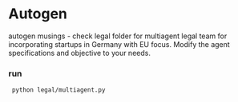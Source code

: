 # Autogen

autogen musings - check legal folder for multiagent legal team for incorporating startups in Germany with EU focus. Modify the agent specifications and objective to your needs.

### run
``` python legal/multiagent.py```
